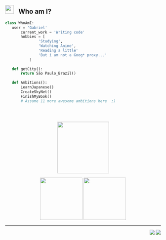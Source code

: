  ## <img src="https://emojis.slackmojis.com/emojis/images/1621024394/39092/cat-roll.gif?1621024394" width="28" />  &nbsp; Who am I?


 ```python
 class WhoAmI:
 	user = 'Gabriel'
		current_work = 'Writing code'
		hobbies = [
				'Studying',
				'Watching Anime',
				'Reading a little'
				'But i am not a Goog* proxy...'
			]
	
	def getCity():
		return São Paulo_Brazil()
	
	def Ambitions():
		LearnJapanese()
		CreateSkyNet()
		FinishMyBook()
		# Assume 11 more awesome ambitions here  ;)
	
 ```
  <br/>
    <p align="center">
        <img height="167px" src="https://github-readme-streak-stats.herokuapp.com/?user=bielaugustos&hide_border=true&theme=darcula" />
    </p>
    <p align="center">
        <img height="137px" src="https://github-readme-stats.vercel.app/api?username=bielaugustos&hide_title=true&hide_border=true&show_icons=true&include_all_commits=true&count_private=true&line_height=21&theme=darcula" /> <img height="137px" src="https://github-readme-stats.vercel.app/api/top-langs/?username=bielaugustos&hide=html&hide_title=true&hide_border=true&layout=compact&langs_count=8&theme=darcula" />
    </p>

<hr/>

<p align="right">
<img src="https://komarev.com/ghpvc/?username=bielaugustos&style=plastic&label=Views"><img>
<img src="https://badges.pufler.dev/visits/bielaugustos/brunotacca?color=black&logo=github" />
</p>



